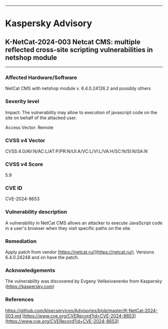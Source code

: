 ***
# Kaspersky Advisory
## K-NetCat-2024-003 Netcat CMS: multiple reflected cross-site scripting vulnerabilities in netshop module
***
### Affected Hardware/Software
NetCat CMS with netshop module v. 6.4.0.24126.2 and possibly others
### Severity level
Impact: The vulnerability may allow to execution of javascript code on the site on behalf of the attacked user.

Access Vector: Remote
### CVSS v4 Vector

CVSS:4.0/AV:N/AC:L/AT:P/PR:N/UI:A/VC:L/VI:L/VA:H/SC:N/SI:N/SA:N
### CVSS v4 Score

5.9
### CVE ID

CVE-2024-8653
### Vulnerability description
A vulnerability in NetCat CMS allows an attacker to execute JavaScript code in a user's browser when they visit specific paths on the site.

### Remediation
Apply patch from vendor [https://netcat.ru/](https://netcat.ru/). Versions 6.4.0.24248 and on have the patch.  
### Acknowledgements
The vulnerability was discovered by Evgeny Velikoivanenko from Kaspersky (https://kaspersky.com)

### References
https://github.com/klsecservices/Advisories/blob/master/K-NetCat-2024-003.md
[https://www.cve.org/CVERecord?id=CVE-2024-8653](https://www.cve.org/CVERecord?id=CVE-2024-8653)

